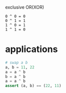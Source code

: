 exclusive OR(XOR)



```shell
0 ^ 0 = 0
0 ^ 1 = 1
1 ^ 0 = 1
1 ^ 1 = 0
```





# applications

```python
# swap a b
a, b = 11, 22
a = a ^ b
b = a ^ b
a = a ^ b
assert (a, b) == (22, 11)
```

